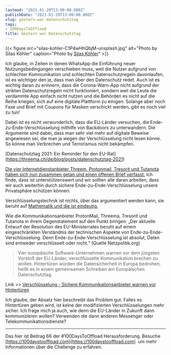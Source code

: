 ```yaml
---
lastmod: "2021-01-29T13:00:00.000Z"
publishDate: "2021-01-29T13:00:00.000Z"
slug: gestern-war-datenschutztag
tags:
- 100DaysToOffload
title: Gestern war Datenschutztag
---
```


{{< figure src="silas-kohler-C1P4wHhQbjM-unsplash.jpg" alt="Photo by Silas Köhler" caption="Photo by [Silas Köhler](https://unsplash.com/@silas_crioco)" >}}

Ich glaube, in Zeiten in denen WhatsApp die Einführung neuer Nutzungsbedingungen verschieben muss, weil die Nutzer aufgrund von schlechter Kommunikation und schlechten Datenschutzregeln davonlaufen, ist es wichtiger den je, dass man über den Datenschutz redet. Auch ist es wichtig daran zu erinnern, dass die Corona-Warn-App nicht aufgrund der strikten Datenschutzregeln nicht funktioniert, sondern weil die Leute die verdammte App einfach nicht nutzen und die Behörden es nicht auf die Reihe kriegen, sich auf eine digitale Plattform zu einigen. Solange aber noch Faxe und Brief mit Coupons für Masken verschickt werden, gibt es noch viel zu tun!

Dabei ist es nicht verwunderlich, dass die EU-Länder versuchen, die Ende-zu-Ende-Verschlüsselung mithilfe von Backdoors zu unterwandern. Die Argumente sind dabei, dass man sehr viel mehr auf digitale Beweise angewiesen sei, die man ja wegen der Verschlüsselung nicht lesen könne. So könne man Verbrechen und Terrorismus nicht bekämpfen. 

[Datenschutztag 2021: Ein Reminder für den EU-Rat] (https://threema.ch/de/blog/posts/datenschutztag-2021)

[Die vier Internetdienstanbieter Threem, Protonmail, Tresorit und Tutanota haben sich nun zusammen getan und einen offenen Brief verfasst.](https://threema.ch/press-files/1_press_info/dpd21-joint-statement-de.pdf) Ich finde, dass ist unterstützenswert und wir sollten alle daran arbeiten, dass wir auch weiterhin durch sichere Ende-zu-Ende-Verschlüsselung unsere Privatsphäre schützen können.

Verschlüsselungstechnik ist nichts, über das argumentiert werden kann, sie beruht auf [Mathematik und die ist eindeutig.](https://netzpolitik.org/2020/it-sicherheit-von-jahrelangen-debatten-ueber-hintertueren-unbeeindruckt/) 

Wie die Kommunikationsanbieter ProtonMail, Threema, Tresorit und Tutanota in ihrem Gegenstatement auf den Punkt bringen: „Der aktuelle Entwurf der Resolution des EU-Ministerrates beruht auf einem eingeschränkten Verständnis der technischen Aspekte von Ende-zu-Ende-Verschlüsselung. Denn Ende-zu-Ende-Verschlüsselung ist absolut, Daten sind entweder verschlüsselt oder nicht.“ (Quelle Netzpolitik.org)

> Vier europäische Software-Unternehmen warnen vor dem jüngsten Vorstoß der EU-Länder, verschlüsselte Kommunikation brechen zu wollen. Hintertüren würden die Datensicherheit in Europa bedrohen, heißt es in einem gemeinsamen Schreiben am Europäischen Datenschutztag.

Link >> [Verschlüsselung - Sichere Kommunikationsanbieter warnen vor Hintertüren](https://netzpolitik.org/2021/verschluesselung-sichere-kommunikationsanbieter-warnen-vor-hintertueren/)

Ich glaube, der Absatz hier beschreibt das Problem gut. Falles es Hintertüren geben wird, ist keine der modifizierten Verschlüsselungen mehr sicher. Ich frage mich ja auch, wie denn die EU-Länder in Zukunft dann kommunizieren wollen? Verwenden die dann anderen Messenger oder Telekommunikationsdienste?

---

Das hier ist Beitrag 66 der #100DaysToOffload Herausforderung. Besuche [https://100daystooffload.com](https://100daystooffload.com)  um mehr Informationen über die Challenge zu erfahren.